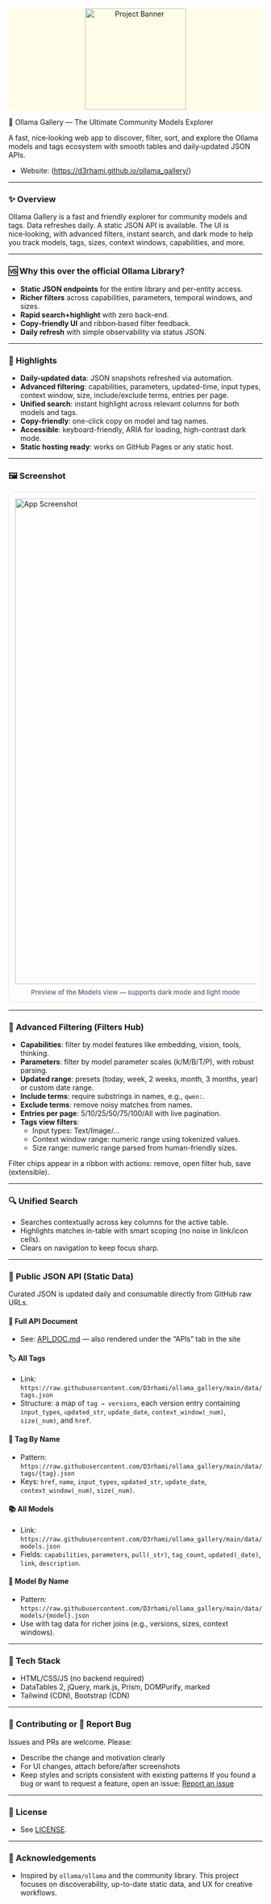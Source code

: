 <div style="background:#fffde9;padding:2px;text-align:center;">
  <img src="https://raw.githubusercontent.com/D3rhami/ollama_gallery/heads/main/assets/images/banner_light.webp" alt="Project Banner" style="height:200px;object-fit:cover;display:block;margin:0 auto;" />
</div>

🌌 Ollama Gallery — The Ultimate Community Models Explorer

A fast, nice‑looking web app to discover, filter, sort, and explore the Ollama models and tags ecosystem with smooth tables and daily‑updated JSON APIs.

- Website: (https://d3rhami.github.io/ollama_gallery/)
---


### ✨ Overview
Ollama Gallery is a fast and friendly explorer for community models and tags. Data refreshes daily. A static JSON API is available. The UI is nice‑looking, with advanced filters, instant search, and dark mode to help you track models, tags, sizes, context windows, capabilities, and more.

---
### 🆚 Why this over the official Ollama Library?
- **Static JSON endpoints** for the entire library and per-entity access.
- **Richer filters** across capabilities, parameters, temporal windows, and sizes.
- **Rapid search+highlight** with zero back-end.
- **Copy‑friendly UI** and ribbon‑based filter feedback.
- **Daily refresh** with simple observability via status JSON.

---

### 🚀 Highlights
- **Daily-updated data**: JSON snapshots refreshed via automation.
- **Advanced filtering**: capabilities, parameters, updated-time, input types, context window, size, include/exclude terms, entries per page.
- **Unified search**: instant highlight across relevant columns for both models and tags.
- **Copy-friendly**: one-click copy on model and tag names.
- **Accessible**: keyboard-friendly, ARIA for loading, high-contrast dark mode.
- **Static hosting ready**: works on GitHub Pages or any static host.

---

### 🖼️ Screenshot
<div style="border:1px solid #e5e7eb;border-radius:12px;padding:12px;">
  <img src="https://raw.githubusercontent.com/D3rhami/ollama_gallery/heads/main/assets/Screenshot1.webp" alt="App Screenshot" width="960" />
  <div style="display:flex;justify-content:center;font-weight:600;color:#64748b;font-size:13px;margin-top:8px;">Preview of the Models view — supports dark mode and light mode</div>
</div>

---

### 🧪 Advanced Filtering (Filters Hub)
- **Capabilities**: filter by model features like embedding, vision, tools, thinking.
- **Parameters**: filter by model parameter scales (k/M/B/T/P), with robust parsing.
- **Updated range**: presets (today, week, 2 weeks, month, 3 months, year) or custom date range.
- **Include terms**: require substrings in names, e.g., `qwen:`.
- **Exclude terms**: remove noisy matches from names.
- **Entries per page**: 5/10/25/50/75/100/All with live pagination.
- **Tags view filters**:
  - Input types: Text/Image/…
  - Context window range: numeric range using tokenized values.
  - Size range: numeric range parsed from human-friendly sizes.

Filter chips appear in a ribbon with actions: remove, open filter hub, save (extensible).

---

### 🔍 Unified Search
- Searches contextually across key columns for the active table.
- Highlights matches in-table with smart scoping (no noise in link/icon cells).
- Clears on navigation to keep focus sharp.

---

### 🔌 Public JSON API (Static Data)
Curated JSON is updated daily and consumable directly from GitHub raw URLs.

#### 📖 Full API Document
- See: [API_DOC.md](API_DOC.md) — also rendered under the “APIs” tab in the site

#### 🏷️ All Tags
- Link: `https://raw.githubusercontent.com/D3rhami/ollama_gallery/main/data/tags.json`
- Structure: a map of `tag → versions`, each version entry containing `input_types`, `updated_str`, `update_date`, `context_window(_num)`, `size(_num)`, and `href`.

#### 🔖 Tag By Name
- Pattern: `https://raw.githubusercontent.com/D3rhami/ollama_gallery/main/data/tags/{tag}.json`
- Keys: `href`, `name`, `input_types`, `updated_str`, `update_date`, `context_window(_num)`, `size(_num)`.

#### 📚 All Models
- Link: `https://raw.githubusercontent.com/D3rhami/ollama_gallery/main/data/models.json`
- Fields: `capabilities`, `parameters`, `pull(_str)`, `tag_count`, `updated(_date)`, `link`, `description`.

#### 🎯 Model By Name
- Pattern: `https://raw.githubusercontent.com/D3rhami/ollama_gallery/main/data/models/{model}.json`
- Use with tag data for richer joins (e.g., versions, sizes, context windows).
 
 

---

### 🧩 Tech Stack
- HTML/CSS/JS (no backend required)
- DataTables 2, jQuery, mark.js, Prism, DOMPurify, marked
- Tailwind (CDN), Bootstrap (CDN)

---

### 🤝 Contributing or 🐞 Report Bug
Issues and PRs are welcome. Please:
- Describe the change and motivation clearly
- For UI changes, attach before/after screenshots
- Keep styles and scripts consistent with existing patterns
 If you found a bug or want to request a feature, open an issue: [Report an issue](https://github.com/D3rhami/ollama_gallery/issues)
---

### 📜 License
- See [LICENSE](LICENSE).

---

### 🌟 Acknowledgements
- Inspired by `ollama/ollama` and the community library. This project focuses on discoverability, up-to-date static data, and UX for creative workflows.



